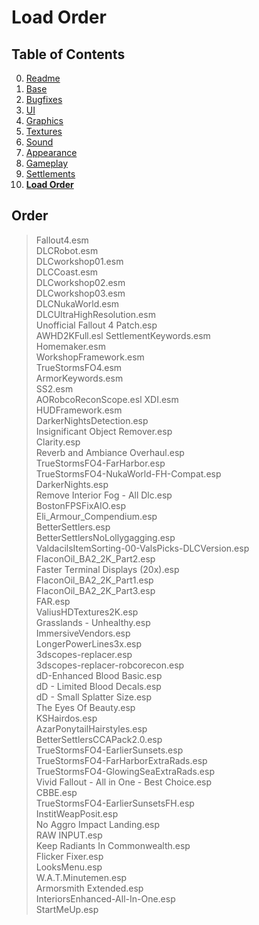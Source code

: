 # Load Order

## Table of Contents

0. [Readme](./README.md)
1. [Base](./1.BASE.md)
2. [Bugfixes](./2.BUGFIXES.md)
3. [UI](./3.UI.md)
4. [Graphics](./4.GRAPHICS.md)
5. [Textures](./5.TEXTURES.md)
6. [Sound](./6.SOUND.md)
7. [Appearance](./7.APPEARANCE.md)
8. [Gameplay](./8.GAMEPLAY.md)
9. [Settlements](./9.SETTLEMENTS.md)
10. **[Load Order](./0.LOAD_ORDER.md)**

## Order

> Fallout4.esm  
> DLCRobot.esm  
> DLCworkshop01.esm  
> DLCCoast.esm  
> DLCworkshop02.esm  
> DLCworkshop03.esm  
> DLCNukaWorld.esm  
> DLCUltraHighResolution.esm  
> Unofficial Fallout 4 Patch.esp  
> AWHD2KFull.esl
> SettlementKeywords.esm  
> Homemaker.esm  
> WorkshopFramework.esm  
> TrueStormsFO4.esm  
> ArmorKeywords.esm  
> SS2.esm  
> AORobcoReconScope.esl
> XDI.esm  
> HUDFramework.esm  
> DarkerNightsDetection.esp  
> Insignificant Object Remover.esp  
> Clarity.esp  
> Reverb and Ambiance Overhaul.esp  
> TrueStormsFO4-FarHarbor.esp  
> TrueStormsFO4-NukaWorld-FH-Compat.esp  
> DarkerNights.esp  
> Remove Interior Fog - All Dlc.esp  
> BostonFPSFixAIO.esp  
> Eli_Armour_Compendium.esp  
> BetterSettlers.esp  
> BetterSettlersNoLollygagging.esp  
> ValdacilsItemSorting-00-ValsPicks-DLCVersion.esp  
> FlaconOil_BA2_2K_Part2.esp  
> Faster Terminal Displays (20x).esp  
> FlaconOil_BA2_2K_Part1.esp  
> FlaconOil_BA2_2K_Part3.esp  
> FAR.esp  
> ValiusHDTextures2K.esp  
> Grasslands - Unhealthy.esp  
> ImmersiveVendors.esp  
> LongerPowerLines3x.esp  
> 3dscopes-replacer.esp  
> 3dscopes-replacer-robcorecon.esp  
> dD-Enhanced Blood Basic.esp  
> dD - Limited Blood Decals.esp  
> dD - Small Splatter Size.esp  
> The Eyes Of Beauty.esp  
> KSHairdos.esp  
> AzarPonytailHairstyles.esp  
> BetterSettlersCCAPack2.0.esp  
> TrueStormsFO4-EarlierSunsets.esp  
> TrueStormsFO4-FarHarborExtraRads.esp  
> TrueStormsFO4-GlowingSeaExtraRads.esp  
> Vivid Fallout - All in One - Best Choice.esp  
> CBBE.esp  
> TrueStormsFO4-EarlierSunsetsFH.esp  
> InstitWeapPosit.esp  
> No Aggro Impact Landing.esp  
> RAW INPUT.esp  
> Keep Radiants In Commonwealth.esp  
> Flicker Fixer.esp  
> LooksMenu.esp  
> W.A.T.Minutemen.esp  
> Armorsmith Extended.esp  
> InteriorsEnhanced-All-In-One.esp  
> StartMeUp.esp
